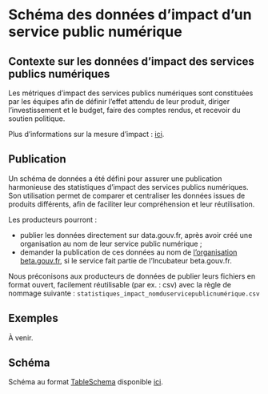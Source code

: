 # Schéma des données d’impact d’un service public numérique

## Contexte sur les données d’impact des services publics numériques

Les métriques d’impact des services publics numériques sont constituées par les équipes afin de définir l’effet attendu de leur produit, diriger l’investissement et le budget, faire des comptes rendus, et recevoir du soutien politique.

Plus d’informations sur la mesure d’impact : [ici](https://doc.incubateur.net/communaute/gerer-sa-startup-detat-ou-de-territoires-au-quotidien/je-gere-mon-produit-et-son-impact/definir-et-mesurer-limpact).

## Publication

Un schéma de données a été défini pour assurer une publication harmonieuse des statistiques d’impact des services publics numériques. Son utilisation permet de comparer et centraliser les données issues de produits différents, afin de faciliter leur compréhension et leur réutilisation.

Les producteurs pourront :

- publier les données directement sur data.gouv.fr, après avoir créé une organisation au nom de leur service public numérique ;
- demander la publication de ces données au nom de [l’organisation beta.gouv.fr](https://www.data.gouv.fr/fr/organizations/beta-gouv-fr/), si le service fait partie de l’Incubateur beta.gouv.fr.

Nous préconisons aux producteurs de données de publier leurs fichiers en format ouvert, facilement réutilisable (par ex. : csv) avec la règle de nommage suivante : `statistiques_impact_nomduservicepublicnumérique.csv`

## Exemples

À venir.

## Schéma

Schéma au format [TableSchema](https://specs.frictionlessdata.io/table-schema/) disponible [ici](https://github.com/etalab/schema-impact-service-numerique-public/blob/master/schema.json).
